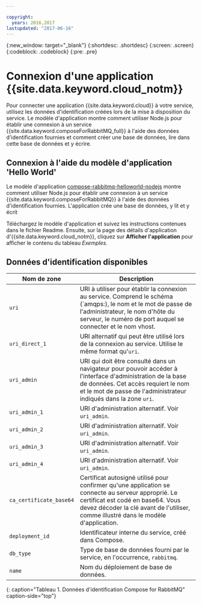 ```yaml
---

copyright:
  years: 2016,2017
lastupdated: "2017-06-16"
---
```


{:new_window: target="_blank"}
{:shortdesc: .shortdesc}
{:screen: .screen}
{:codeblock: .codeblock}
{:pre: .pre}

# Connexion d'une application {{site.data.keyword.cloud_notm}}

Pour connecter une application {{site.data.keyword.cloud}} à votre service, utilisez les données d'identification créées lors de la mise à disposition du service. Le modèle d'application montre comment utiliser Node.js pour établir une connexion à un service {{site.data.keyword.composeForRabbitMQ_full}} à l'aide des données d'identification fournies et comment créer une base de données, lire dans cette base de données et y écrire.

## Connexion à l'aide du modèle d'application 'Hello World'

Le modèle d'application [compose-rabbitmq-helloworld-nodejs](https://github.com/IBM-Bluemix/compose-rabbitmq-helloworld-nodejs) montre comment utiliser Node.js pour établir une connexion à un service {{site.data.keyword.composeForRabbitMQ}} à l'aide des données d'identification fournies. L'application crée une base de données, y lit et y écrit

Téléchargez le modèle d'application et suivez les instructions contenues dans le fichier Readme. Ensuite, sur la page des détails d'application d'{{site.data.keyword.cloud_notm}}, cliquez sur **Afficher l'application** pour afficher le contenu du tableau *Exemples*.

## Données d'identification disponibles

Nom de zone|Description
----------|-----------
`uri`|URI à utiliser pour établir la connexion au service. Comprend le schéma (`amqps:), le nom et le mot de passe de l'administrateur, le nom d'hôte du serveur, le numéro de port auquel se connecter et le nom vhost.
`uri_direct_1`|URI alternatif qui peut être utilisé lors de la connexion au service. Utilise le même format qu'`uri`.
`uri_admin`|URI qui doit être consulté dans un navigateur pour pouvoir accéder à l'interface d'administration de la base de données. Cet accès requiert le nom et le mot de passe de l'administrateur indiqués dans la zone `uri`.
`uri_admin_1`|URI d'administration alternatif. Voir `uri_admin`.
`uri_admin_2`|URI d'administration alternatif. Voir `uri_admin`.
`uri_admin_3`|URI d'administration alternatif. Voir `uri_admin`.
`uri_admin_4`|URI d'administration alternatif. Voir `uri_admin`.
`ca_certificate_base64`|Certificat autosigné utilisé pour confirmer qu'une application se connecte au serveur approprié. Le certificat est codé en base64. Vous devez décoder la clé avant de l'utiliser, comme illustré dans le modèle d'application.
`deployment_id`|Identificateur interne du service, créé dans Compose.
`db_type`|Type de base de données fourni par le service, en l'occurrence, `rabbitmq`.
`name`|Nom du déploiement de base de données.
{: caption="Tableau 1. Données d'identification Compose for RabbitMQ" caption-side="top"}
